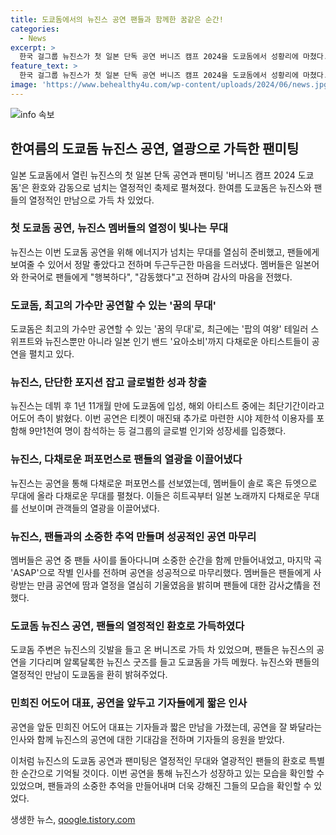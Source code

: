 ```yaml
---
title: 도쿄돔에서의 뉴진스 공연 팬들과 함께한 꿈같은 순간!
categories:
  - News
excerpt: >
  한국 걸그룹 뉴진스가 첫 일본 단독 공연 버니즈 캠프 2024을 도쿄돔에서 성황리에 마쳤다. 약 5만 명의 팬들의 열광 속에 히트곡을 선보이며 약 9만 1천 명의 관객이 참여한 이번 공연은 예정대로 매진되었다. 멤버들은 새로운 무대와 노래를 선보이며 팬들의 열정적인 응원에 보답했고, 이들의 성공적인 공연을 통해 뉴진스의 입성이 화제를 모았다.
feature_text: >
  한국 걸그룹 뉴진스가 첫 일본 단독 공연 버니즈 캠프 2024을 도쿄돔에서 성황리에 마쳤다. 약 5만 명의 팬들의 열광 속에 히트곡을 선보이며 약 9만 1천 명의 관객이 참여한 이번 공연은 예정대로 매진되었다. 멤버들은 새로운 무대와 노래를 선보이며 팬들의 열정적인 응원에 보답했고, 이들의 성공적인 공연을 통해 뉴진스의 입성이 화제를 모았다.
image: 'https://www.behealthy4u.com/wp-content/uploads/2024/06/news.jpg'
---
```


<p><img src="https://www.behealthy4u.com/wp-content/uploads/2024/06/news.jpg" alt="info 속보" /></p>

<h2 data-ke-size="size26">한여름의 도쿄돔 뉴진스 공연, 열광으로 가득한 팬미팅</h2>

<p data-ke-size="size16">일본 도쿄돔에서 열린 뉴진스의 첫 일본 단독 공연과 팬미팅 '버니즈 캠프 2024 도쿄돔'은 환호와 감동으로 넘치는 열정적인 축제로 펼쳐졌다. 한여름 도쿄돔은 뉴진스와 팬들의 열정적인 만남으로 가득 차 있었다.</p>

<h3><b>첫 도쿄돔 공연, 뉴진스 멤버들의 열정이 빛나는 무대</b></h3>

<p data-ke-size="size16">뉴진스는 이번 도쿄돔 공연을 위해 에너지가 넘치는 무대를 열심히 준비했고, 팬들에게 보여줄 수 있어서 정말 좋았다고 전하며 두근두근한 마음을 드러냈다. 멤버들은 일본어와 한국어로 팬들에게 "행복하다", "감동했다"고 전하며 감사의 마음을 전했다.</p>

<h3><b>도쿄돔, 최고의 가수만 공연할 수 있는 '꿈의 무대'</b></h3>

<p data-ke-size="size16">도쿄돔은 최고의 가수만 공연할 수 있는 '꿈의 무대'로, 최근에는 '팝의 여왕' 테일러 스위프트와 뉴진스뿐만 아니라 일본 인기 밴드 '요아소비'까지 다채로운 아티스트들이 공연을 펼치고 있다.</p>

<h3><b>뉴진스, 단단한 포지션 잡고 글로벌한 성과 창출</b></h3>

<p data-ke-size="size16">뉴진스는 데뷔 후 1년 11개월 만에 도쿄돔에 입성, 해외 아티스트 중에는 최단기간이라고 어도어 측이 밝혔다. 이번 공연은 티켓이 매진돼 추가로 마련한 시야 제한석 이용자를 포함해 9만1천여 명이 참석하는 등 걸그룹의 글로벌 인기와 성장세를 입증했다.</p>

<h3><b>뉴진스, 다채로운 퍼포먼스로 팬들의 열광을 이끌어냈다</b></h3>

<p data-ke-size="size16">뉴진스는 공연을 통해 다채로운 퍼포먼스를 선보였는데, 멤버들이 솔로 혹은 듀엣으로 무대에 올라 다채로운 무대를 펼쳤다. 이들은 히트곡부터 일본 노래까지 다채로운 무대를 선보이며 관객들의 열광을 이끌어냈다.</p>

<h3><b>뉴진스, 팬들과의 소중한 추억 만들며 성공적인 공연 마무리</b></h3>

<p data-ke-size="size16">멤버들은 공연 중 팬들 사이를 돌아다니며 소중한 순간을 함께 만들어내었고, 마지막 곡 'ASAP'으로 작별 인사를 전하며 공연을 성공적으로 마무리했다. 멤버들은 팬들에게 사랑받는 만큼 공연에 땀과 열정을 열심히 기울였음을 밝히며 팬들에 대한 감사之情을 전했다.</p>

<h3><b>도쿄돔 뉴진스 공연, 팬들의 열정적인 환호로 가득하였다</b></h3>

<p data-ke-size="size16">도쿄돔 주변은 뉴진스의 깃발을 들고 온 버니즈로 가득 차 있었으며, 팬들은 뉴진스의 공연을 기다리며 알록달록한 뉴진스 굿즈를 들고 도쿄돔을 가득 메웠다. 뉴진스와 팬들의 열정적인 만남이 도쿄돔을 환히 밝혀주었다.</p>

<h3><b>민희진 어도어 대표, 공연을 앞두고 기자들에게 짧은 인사</b></h3>

<p data-ke-size="size16">공연을 앞둔 민희진 어도어 대표는 기자들과 짧은 만남을 가졌는데, 공연을 잘 봐달라는 인사와 함께 뉴진스의 공연에 대한 기대감을 전하며 기자들의 응원을 받았다.</p>

<p>이처럼 뉴진스의 도쿄돔 공연과 팬미팅은 열정적인 무대와 열광적인 팬들의 환호로 특별한 순간으로 기억될 것이다. 이번 공연을 통해 뉴진스가 성장하고 있는 모습을 확인할 수 있었으며, 팬들과의 소중한 추억을 만들어내며 더욱 강해진 그들의 모습을 확인할 수 있었다.</p>
생생한 뉴스, <a href="https://qoogle.tistory.com" rel="dofollow">qoogle.tistory.com</a>


